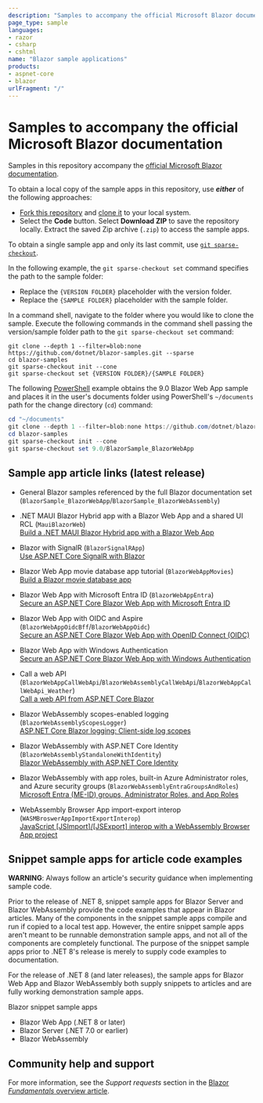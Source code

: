 ```yaml
---
description: "Samples to accompany the official Microsoft Blazor documentation."
page_type: sample
languages:
- razor
- csharp
- cshtml
name: "Blazor sample applications"
products:
- aspnet-core
- blazor
urlFragment: "/"
---
```

# Samples to accompany the official Microsoft Blazor documentation

Samples in this repository accompany the [official Microsoft Blazor documentation](https://docs.microsoft.com/aspnet/core/blazor/).

To obtain a local copy of the sample apps in this repository, use ***either*** of the following approaches:

* [Fork this repository](https://docs.github.com/get-started/quickstart/fork-a-repo) and [clone it](https://docs.github.com/repositories/creating-and-managing-repositories/cloning-a-repository) to your local system.
* Select the **Code** button. Select **Download ZIP** to save the repository locally. Extract the saved Zip archive (`.zip`) to access the sample apps.

To obtain a single sample app and only its last commit, use [`git sparse-checkout`](https://git-scm.com/docs/git-sparse-checkout).

In the following example, the `git sparse-checkout set` command specifies the path to the sample folder:

* Replace the `{VERSION FOLDER}` placeholder with the version folder.
* Replace the `{SAMPLE FOLDER}` placeholder with the sample folder.

In a command shell, navigate to the folder where you would like to clone the sample. Execute the following commands in the command shell passing the version/sample folder path to the `git sparse-checkout set` command:

```cli
git clone --depth 1 --filter=blob:none https://github.com/dotnet/blazor-samples.git --sparse
cd blazor-samples
git sparse-checkout init --cone
git sparse-checkout set {VERSION FOLDER}/{SAMPLE FOLDER}
```

The following [PowerShell](https://learn.microsoft.com/powershell/) example obtains the 9.0 Blazor Web App sample and places it in the user's documents folder using PowerShell's `~/documents` path for the change directory (`cd`) command:

```powershell
cd "~/documents"
git clone --depth 1 --filter=blob:none https://github.com/dotnet/blazor-samples.git --sparse
cd blazor-samples
git sparse-checkout init --cone
git sparse-checkout set 9.0/BlazorSample_BlazorWebApp
```

## Sample app article links (latest release)

* General Blazor samples referenced by the full Blazor documentation set (`BlazorSample_BlazorWebApp`/`BlazorSample_BlazorWebAssembly`)

* .NET MAUI Blazor Hybrid app with a Blazor Web App and a shared UI RCL (`MauiBlazorWeb`)<br>[Build a .NET MAUI Blazor Hybrid app with a Blazor Web App](https://learn.microsoft.com/aspnet/core/blazor/hybrid/tutorials/maui-blazor-web-app)

* Blazor with SignalR (`BlazorSignalRApp`)<br>[Use ASP.NET Core SignalR with Blazor](https://learn.microsoft.com/aspnet/core/blazor/tutorials/signalr-blazor)

* Blazor Web App movie database app tutorial (`BlazorWebAppMovies`)<br>[Build a Blazor movie database app](https://learn.microsoft.com/aspnet/core/blazor/tutorials/movie-database-app)

* Blazor Web App with Microsoft Entra ID (`BlazorWebAppEntra`)<br>[Secure an ASP.NET Core Blazor Web App with Microsoft Entra ID](https://learn.microsoft.com/aspnet/core/blazor/security/blazor-web-app-with-entra)

* Blazor Web App with OIDC and Aspire (`BlazorWebAppOidcBff`/`BlazorWebAppOidc`)<br>[Secure an ASP.NET Core Blazor Web App with OpenID Connect (OIDC)](https://learn.microsoft.com/aspnet/core/blazor/security/blazor-web-app-with-oidc)

* Blazor Web App with Windows Authentication<br>[Secure an ASP.NET Core Blazor Web App with Windows Authentication](https://learn.microsoft.com/aspnet/core/blazor/security/blazor-web-app-with-windows-authentication)

* Call a web API (`BlazorWebAppCallWebApi`/`BlazorWebAssemblyCallWebApi`/`BlazorWebAppCallWebApi_Weather`)<br>[Call a web API from ASP.NET Core Blazor](https://learn.microsoft.com/aspnet/core/blazor/call-web-api)

* Blazor WebAssembly scopes-enabled logging (`BlazorWebAssemblyScopesLogger`)<br>[ASP.NET Core Blazor logging: Client-side log scopes](https://learn.microsoft.com/aspnet/core/blazor/fundamentals/logging#client-side-log-scopes)

* Blazor WebAssembly with ASP.NET Core Identity (`BlazorWebAssemblyStandaloneWithIdentity`)<br>[Blazor WebAssembly with ASP.NET Core Identity](https://learn.microsoft.com/aspnet/core/blazor/security/webassembly/standalone-with-identity)

* Blazor WebAssembly with app roles, built-in Azure Administrator roles, and Azure security groups (`BlazorWebAssemblyEntraGroupsAndRoles`)<br>[Microsoft Entra (ME-ID) groups, Administrator Roles, and App Roles](https://learn.microsoft.com/aspnet/core/blazor/security/webassembly/microsoft-entra-id-groups-and-roles)

* WebAssembly Browser App import-export interop (`WASMBroswerAppImportExportInterop`)<br>[JavaScript [JSImport]/[JSExport] interop with a WebAssembly Browser App project](https://learn.microsoft.com/aspnet/core/client-side/dotnet-interop/wasm-browser-app)

## Snippet sample apps for article code examples

**WARNING**: Always follow an article's security guidance when implementing sample code.

Prior to the release of .NET 8, snippet sample apps for Blazor Server and Blazor WebAssembly provide the code examples that appear in Blazor articles. Many of the components in the snippet sample apps compile and run if copied to a local test app. However, the entire snippet sample apps aren't meant to be runnable demonstration sample apps, and not all of the components are completely functional. The purpose of the snippet sample apps prior to .NET 8's release is merely to supply code examples to documentation.

For the release of .NET 8 (and later releases), the sample apps for Blazor Web App and Blazor WebAssembly both supply snippets to articles and are fully working demonstration sample apps.

Blazor snippet sample apps

* Blazor Web App (.NET 8 or later)
* Blazor Server (.NET 7.0 or earlier)
* Blazor WebAssembly

## Community help and support

For more information, see the *Support requests* section in the [Blazor *Fundamentals* overview article](https://docs.microsoft.com/aspnet/core/blazor/fundamentals/#support-requests).
